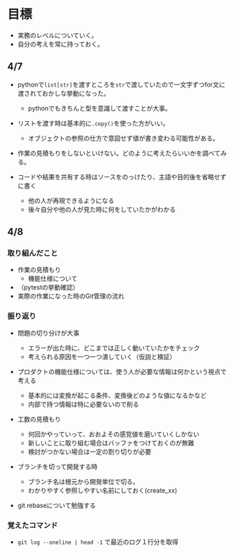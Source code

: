 # 目標
- 実務のレベルについていく。
- 自分の考えを常に持っておく。



## 4/7
- pythonで`list[str]`を渡すところを`str`で渡していたので一文字ずつfor文に渡されておかしな挙動になった。
  - pythonでもきちんと型を意識して渡すことが大事。

- リストを渡す時は基本的に`.copy()`を使った方がいい。
  - オブジェクトの参照の仕方で意図せず値が書き変わる可能性がある。

- 作業の見積もりをしないといけない。どのように考えたらいいかを調べてみる。
  
- コードや結果を共有する時はソースをのっけたり、主語や目的後を省略せずに書く
  - 他の人が再現できるようになる
  - 後々自分や他の人が見た時に何をしていたかがわかる

## 4/8
### 取り組んだこと
- 作業の見積もり
  - 機能仕様について 
- （pytestの挙動確認）
- 実際の作業になった時のGit管理の流れ


### 振り返り
- 問題の切り分けが大事
  - エラーが出た時に、どこまでは正しく動いていたかをチェック
  - 考えられる原因を一つ一つ潰していく（仮説と検証）

- プロダクトの機能仕様については、使う人が必要な情報は何かという視点で考える
  - 基本的には変換が起こる条件、変換後どのような値になるかなど
  - 内部で持つ情報は特に必要ないので削る
- 工数の見積もり
  - 何回かやっていって、おおよその感覚値を磨いていくしかない
  - 新しいことに取り組む場合はバッファをつけておくのが無難
  - 検討がつかない場合は一定の割り切りが必要
- ブランチを切って開発する時
  - ブランチ名は根元から開発単位で切る。
  - わかりやすく参照しやすい名前にしておく(create_xx)
- git rebaseについて勉強する

### 覚えたコマンド
- `git log --oneline | head -1` で最近のログ１行分を取得